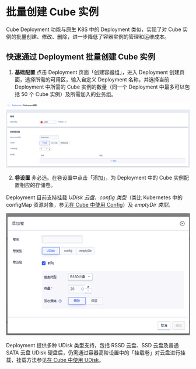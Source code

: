# 批量创建 Cube 实例

Cube Deployment 功能与原生 K8S 中的 Deployment 类似，实现了对 Cube 实例的批量创建、修改、删除，进一步降低了容器实例的管理和运维成本。

## 快速通过 Deployment 批量创建 Cube 实例

1. **基础配置**  点击 Deployment 页面「创建容器组」，进入 Deployment 创建页面，选择所需的可用区，输入自定义 Deployment 名称，并选择当前 Deployment 中所需的 Cube 实例的数量（同一个 Deployment 中最多可以包括 50 个 Cube 实例）及所需加入的业务组。

![](../images/deployment/createdeployment_1.png)

2. **卷设置**  非必选。在卷设置中点击「添加」，为 Deployment 中的 Cube 实例配置相应的存储卷。

Deployment 目前支持挂载 *UDisk 云盘*、*config 类型*（类比 Kubernetes 中的 configMap 资源对象，参见[在 Cube 中使用 Config](/cube/volume/config.md)）及 *emptyDir 类型*。

![](../images/deployment/createdeployment_2.png)

Deployment 提供多种 UDisk 类型支持，包括 RSSD 云盘、SSD 云盘及普通 SATA 云盘 UDisk 硬盘后，仍需通过容器高阶设置中的「挂载卷」对云盘进行挂载，挂载方法参见[在 Cube 中使用 UDisk](/cube/volume/config.md#挂载卷)。

